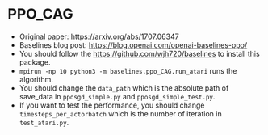 # PPO_CAG

- Original paper: https://arxiv.org/abs/1707.06347
- Baselines blog post: https://blog.openai.com/openai-baselines-ppo/
- You should follow the https://github.com/wjh720/baselines to install this package.
- `mpirun -np 10 python3 -m baselines.ppo_CAG.run_atari` runs the algorithm.
- You should change the `data_path` which is the absolute path of save_data in `pposgd_simple.py` and `pposgd_simple_test.py`.
- If you want to test the performance, you should change `timesteps_per_actorbatch` which is the number of iteration in `test_atari.py`.
